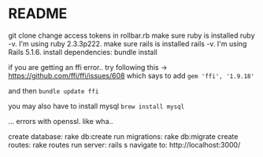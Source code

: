# README

git clone
change access tokens in rollbar.rb
make sure ruby is installed ruby -v. I'm using ruby 2.3.3p222.
make sure rails is installed rails -v. I'm using Rails 5.1.6.
install dependencies: bundle install

if you are getting an ffi error.. try following this -> https://github.com/ffi/ffi/issues/608
which says to add `gem 'ffi', '1.9.18'`

and then `bundle update ffi`

you may also have to install mysql
`brew install mysql`

... errors with openssl. like wha..

create database: rake db:create
run migrations: rake db:migrate
create routes: rake routes
run server: rails s
navigate to: http://localhost:3000/
